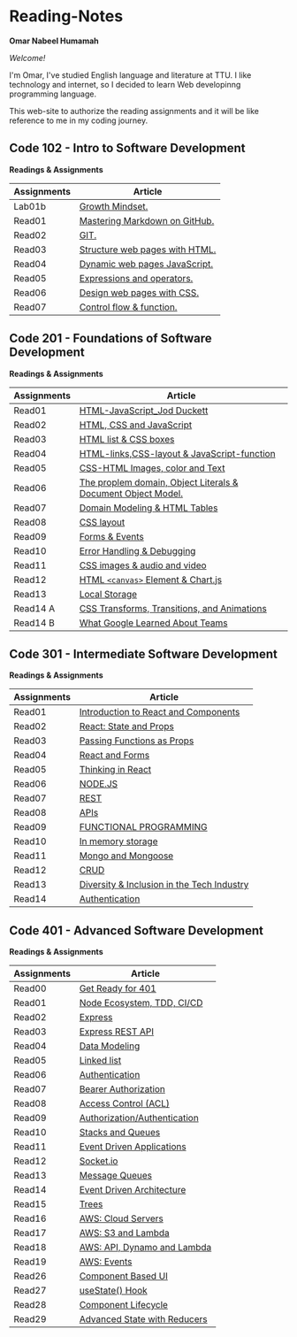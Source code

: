 # Reading-Notes

**Omar Nabeel Humamah**

_Welcome!_

I'm Omar, I've studied English language and literature at TTU. I like technology and internet, so I decided to learn Web developinng programming language.

This web-site to authorize the reading assignments and it will be like reference to me in my coding journey.

## Code 102 - Intro to Software Development

**Readings & Assignments**

| Assignments | Article                                                                                                   |
| ----------- | --------------------------------------------------------------------------------------------------------- |
| Lab01b      | [ Growth Mindset.](https://omarhumamah.github.io/reading-note/Growth)                                     |
| Read01      | [Mastering Markdown on GitHub.](https://omarhumamah.github.io/reading-note/Reflection%20and%20Discussion) |
| Read02      | [GIT.](https://omarhumamah.github.io/reading-note/RevisionsandtheCloud)                                   |
| Read03      | [Structure web pages with HTML.](https://omarhumamah.github.io/reading-note/read03)                       |
| Read04      | [Dynamic web pages JavaScript.](read04.md)                                                                |
| Read05      | [Expressions and operators.](read05.md)                                                                   |
| Read06      | [Design web pages with CSS.](read06.md)                                                                   |
| Read07      | [Control flow & function.](read07.md)                                                                     |

## Code 201 - Foundations of Software Development

**Readings & Assignments**

| Assignments | Article                                                                                    |
| ----------- | ------------------------------------------------------------------------------------------ |
| Read01      | [HTML-JavaScript_Jod Duckett](read201.md)                                                  |
| Read02      | [HTML, CSS and JavaScript](read202.md)                                                     |
| Read03      | [HTML list & CSS boxes](course201/read03/read03.md)                                        |
| Read04      | [HTML-links,CSS-layout & JavaScript-function](course201/read04/read04.md)                  |
| Read05      | [ CSS-HTML Images, color and Text](course201/read05/read05.md)                             |
| Read06      | [The proplem domain, Object Literals & Document Object Model.](course201/read06/read06.md) |
| Read07      | [Domain Modeling & HTML Tables](course201/read07/read07.md)                                |
| Read08      | [CSS layout](course201/read08/read08.md)                                                   |
| Read09      | [Forms & Events](course201/read09/read09.md)                                               |
| Read10      | [Error Handling & Debugging](course201/read10/read10.md)                                   |
| Read11      | [CSS images & audio and video](course201/read11/read11.md)                                 |
| Read12      | [HTML `<canvas>` Element & Chart.js](course201/read12/read12.md)                           |
| Read13      | [Local Storage](course201/read13/read13.md)                                                |
| Read14 A    | [CSS Transforms, Transitions, and Animations](course201/read14a/read14a.md)                |
| Read14 B    | [What Google Learned About Teams](course201/read14b/read14b.md)                            |

## Code 301 - Intermediate Software Development

**Readings & Assignments**

| Assignments | Article                                                           |
| ----------- | ----------------------------------------------------------------- |
| Read01      | [Introduction to React and Components](course301/read01.md)       |
| Read02      | [React: State and Props](course301/read02.md)                     |
| Read03      | [Passing Functions as Props](course301/read03.md)                 |
| Read04      | [React and Forms](course301/read04.md)                            |
| Read05      | [Thinking in React](course301/read05.md)                          |
| Read06      | [NODE.JS](course301/read06.md)                                    |
| Read07      | [REST](course301/read07.md)                                       |
| Read08      | [APIs](course301/read08.md)                                       |
| Read09      | [FUNCTIONAL PROGRAMMING](course301/read09.md)                     |
| Read10      | [In memory storage](course301/read10.md)                          |
| Read11      | [Mongo and Mongoose](course301/read11.md)                         |
| Read12      | [CRUD](course301/read12.md)                                       |
| Read13      | [Diversity & Inclusion in the Tech Industry](course301/read13.md) |
| Read14      | [Authentication](course301/read14.md)                             |

## Code 401 - Advanced Software Development

**Readings & Assignments**

| Assignments | Article                                               |
| ----------- | ----------------------------------------------------- |
| Read00      | [Get Ready for 401](course401/read00.md)              |
| Read01      | [Node Ecosystem, TDD, CI/CD](course401/read01.md)     |
| Read02      | [Express](course401/read02.md)                        |
| Read03      | [Express REST API](course401/read03.md)               |
| Read04      | [Data Modeling](course401/read04.md)                  |
| Read05      | [Linked list](course401/read05.md)                    |
| Read06      | [ Authentication](course401/read06.md)                |
| Read07      | [ Bearer Authorization](course401/read07.md)          |
| Read08      | [ Access Control (ACL)](course401/read08.md)          |
| Read09      | [ Authorization/Authentication](course401/read09.md)  |
| Read10      | [ Stacks and Queues](course401/read10.md)             |
| Read11      | [ Event Driven Applications](course401/read11.md)     |
| Read12      | [ Socket.io](course401/read12.md)                     |
| Read13      | [ Message Queues](course401/read13.md)                |
| Read14      | [ Event Driven Architecture](course401/read14.md)     |
| Read15      | [ Trees](course401/read15.md)                         |
| Read16      | [ AWS: Cloud Servers](course401/read16.md)            |
| Read17      | [ AWS: S3 and Lambda](course401/read17.md)            |
| Read18      | [ AWS: API, Dynamo and Lambda](course401/read18.md)   |
| Read19      | [ AWS: Events](course401/read19.md)                   |
| Read26      | [ Component Based UI ](course401/read26.md)           |
| Read27      | [ useState() Hook](course401/read27.md)               |
| Read28      | [ Component Lifecycle ](course401/read28.md)          |
| Read29      | [ Advanced State with Reducers ](course401/read29.md) |

